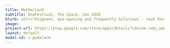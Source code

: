 ```yaml
---
title: Motherland
subtitle: OneFestival, The Space, Jan 2018
blurb: attr="Poignant, eye-opening and frequently hilarious - read the reviews! [theatrebox](https://theatrebox.blog/2018/01/12/programme-b-the-one-festival-the-space/){:target="_blank"} and [The Upcoming](https://www.theupcoming.co.uk/2018/01/11/the-one-festival-programme-b-at-the-space-a-heady-mix-of-gender-race-depression-redemption-and-lots-of-laughs-theatre-review){:target="_blank"}.
image:
project-url: https://play.google.com/store/apps/details?id=com.robj.podalarm
layout: default
modal-id: c-podalarm
---
```

